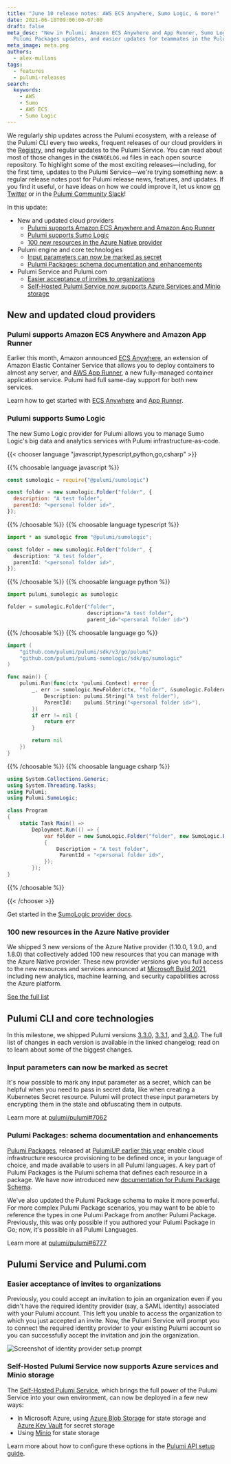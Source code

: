 ```yaml
---
title: "June 10 release notes: AWS ECS Anywhere, Sumo Logic, & more!"
date: 2021-06-10T09:00:00-07:00
draft: false
meta_desc: "New in Pulumi: Amazon ECS Anywhere and App Runner, Sumo Logic support,
  Pulumi Packages updates, and easier updates for teammates in the Pulumi Service"
meta_image: meta.png
authors:
  - alex-mullans
tags:
  - features
  - pulumi-releases
search:
  keywords:
    - AWS
    - Sumo
    - AWS ECS
    - Sumo Logic
---
```


We regularly ship updates across the Pulumi ecosystem, with a release of the Pulumi CLI every two weeks, frequent releases of our cloud providers in the [Registry](/registry/), and regular updates to the Pulumi Service. You can read about most of those changes in the `CHANGELOG.md` files in each open source repository. To highlight some of the most exciting releases—including, for the first time, updates to the Pulumi Service—we're trying something new: a regular release notes post for Pulumi release news, features, and updates. If you find it useful, or have ideas on how we could improve it, let us know [on Twitter](https://twitter.com/pulumicorp) or in the [Pulumi Community Slack](https://slack.pulumi.com)!

In this update:

- New and updated cloud providers
  - [Pulumi supports Amazon ECS Anywhere and Amazon App Runner](/blog/pulumi-release-notes-m57#new-and-updated-cloud-providers)
  - [Pulumi supports Sumo Logic](/blog/pulumi-release-notes-m57#pulumi-supports-sumo-logic)
  - [100 new resources in the Azure Native provider](/blog/pulumi-release-notes-m57#100-new-resources-in-the-azure-native-provider)
- Pulumi engine and core technologies
  - [Input parameters can now be marked as secret](/blog/pulumi-release-notes-m57#input-parameters-can-now-be-marked-as-secret)
  - [Pulumi Packages: schema documentation and enhancements](/blog/pulumi-release-notes-m57#pulumi-packages-schema-documentation-and-enhancements)
- Pulumi Service and Pulumi.com
  - [Easier acceptance of invites to organizations](/blog/pulumi-release-notes-m57#easier-acceptance-of-invites-to-organizations)
  - [Self-Hosted Pulumi Service now supports Azure Services and Minio storage](/blog/pulumi-release-notes-m57#self-hosted-pulumi-service-now-supports-azure-services-and-minio-storage)

<!--more-->

## New and updated cloud providers

### Pulumi supports Amazon ECS Anywhere and Amazon App Runner

Earlier this month, Amazon announced [ECS Anywhere](https://aws.amazon.com/blogs/containers/introducing-amazon-ecs-anywhere/), an extension of Amazon Elastic Container Service that allows you to deploy containers to almost any server, and [AWS App Runner](https://aws.amazon.com/blogs/containers/introducing-aws-app-runner/), a new fully-managed container application service. Pulumi had full same-day support for both new services.

Learn how to get started with [ECS Anywhere](/blog/ecs-anywhere-launch/) and [App Runner](/blog/deploy-applications-with-aws-app-runner/).

### Pulumi supports Sumo Logic

The new Sumo Logic provider for Pulumi allows you to manage Sumo Logic's big data and analytics services with Pulumi infrastructure-as-code.

{{< chooser language "javascript,typescript,python,go,csharp" >}}

{{% choosable language javascript %}}

```javascript
const sumologic = require("@pulumi/sumologic")

const folder = new sumologic.Folder("folder", {
  description: "A test folder",
  parentId: "<personal folder id>",
});
```

{{% /choosable %}}
{{% choosable language typescript %}}

```typescript
import * as sumologic from "@pulumi/sumologic";

const folder = new sumologic.Folder("folder", {
  description: "A test folder",
  parentId: "<personal folder id>",
});

```

{{% /choosable %}}
{{% choosable language python %}}

```python
import pulumi_sumologic as sumologic

folder = sumologic.Folder("folder",
                          description="A test folder",
                          parent_id="<personal folder id>")
```

{{% /choosable %}}
{{% choosable language go %}}

```go
import (
	"github.com/pulumi/pulumi/sdk/v3/go/pulumi"
	"github.com/pulumi/pulumi-sumologic/sdk/go/sumologic"
)

func main() {
	pulumi.Run(func(ctx *pulumi.Context) error {
		_, err := sumologic.NewFolder(ctx, "folder", &sumologic.FolderArgs{
			Description: pulumi.String("A test folder"),
            ParentId:    pulumi.String("<personal folder id>"),
		})
		if err != nil {
			return err
		}

		return nil
	})
}
```

{{% /choosable %}}
{{% choosable language csharp %}}

```csharp
using System.Collections.Generic;
using System.Threading.Tasks;
using Pulumi;
using Pulumi.SumoLogic;

class Program
{
    static Task Main() =>
        Deployment.Run(() => {
            var folder = new SumoLogic.Folder("folder", new SumoLogic.FolderArgs
            {
                Description = "A test folder",
                 ParentId = "<personal folder id>",
            });
        });
}
```

{{% /choosable %}}

{{< /chooser >}}

Get started in the [SumoLogic provider docs](/registry/packages/sumologic/).

### 100 new resources in the Azure Native provider

We shipped 3 new versions of the Azure Native provider (1.10.0, 1.9.0, and 1.8.0) that collectively added 100 new resources that you can manage with the Azure Native provider. These new provider versions give you full access to the new resources and services announced at [Microsoft Build 2021](https://news.microsoft.com/build-2021-book-of-news/), including new analytics, machine learning, and security capabilities across the Azure platform.

[See the full list](https://github.com/pulumi/pulumi-azure-native/blob/v1.10.0/CHANGELOG.md)

## Pulumi CLI and core technologies

In this milestone, we shipped Pulumi versions [3.3.0](https://github.com/pulumi/pulumi/releases/tag/v3.3.0), [3.3.1](https://github.com/pulumi/pulumi/releases/tag/v3.3.1), and [3.4.0](https://github.com/pulumi/pulumi/releases/tag/v3.4.0). The full list of changes in each version is available in the linked changelog; read on to learn about some of the biggest changes.

### Input parameters can now be marked as secret

It's now possible to mark any input parameter as a secret, which can be helpful when you need to pass in secret data, like when creating a Kubernetes Secret resource. Pulumi will protect these input parameters by encrypting them in the state and obfuscating them in outputs.

Learn more at [pulumi/pulumi#7062](https://github.com/pulumi/pulumi/issues/7062)

### Pulumi Packages: schema documentation and enhancements

[Pulumi Packages](/docs/iac/packages-and-automation/pulumi-packages/debugging-provider-packages/), released at [PulumiUP earlier this year](/blog/pulumiup-pulumi-packages-multi-language-components/) enable cloud infrastructure resource provisioning to be defined once, in your language of choice, and made available to users in all Pulumi languages. A key part of Pulumi Packages is the Pulumi schema that defines each resource in a package.  We have now introduced new [documentation for Pulumi Package Schema](/docs/iac/packages-and-automation/pulumi-packages/debugging-provider-packages/).

We've also updated the Pulumi Package schema to make it more powerful. For more complex Pulumi Package scenarios, you may want to be able to reference the types in one Pulumi Package from another Pulumi Package. Previously, this was only possible if you authored your Pulumi Package in Go; now, it's possible in all Pulumi Languages.

Learn more at [pulumi/pulumi#6777](https://github.com/pulumi/pulumi/issues/6777)

## Pulumi Service and Pulumi.com

### Easier acceptance of invites to organizations

Previously, you could accept an invitation to join an organization even if you didn't have the required identity provider (say, a SAML identity) associated with your Pulumi account. This left you unable to access the organization to which you just accepted an invite. Now, the Pulumi Service will prompt you to connect the required identity provider to your existing Pulumi account so you can successfully accept the invitation and join the organization.

![Screenshot of identity provider setup prompt](saml.png)

### Self-Hosted Pulumi Service now supports Azure services and Minio storage

The [Self-Hosted Pulumi Service](/docs/pulumi-cloud/self-hosted/), which brings the full power of the Pulumi Service into your own environment, can now be deployed in a few new ways:

- In Microsoft Azure, using [Azure Blob Storage](https://azure.microsoft.com/en-us/services/storage/blobs/) for state storage and [Azure Key Vault](https://azure.microsoft.com/en-us/services/key-vault/) for secret storage
- Using [Minio](https://min.io/) for state storage

Learn more about how to configure these options in the [Pulumi API setup guide](/docs/pulumi-cloud/self-hosted/components/api/).
